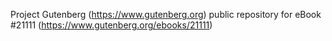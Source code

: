 Project Gutenberg (https://www.gutenberg.org) public repository for eBook #21111 (https://www.gutenberg.org/ebooks/21111)
